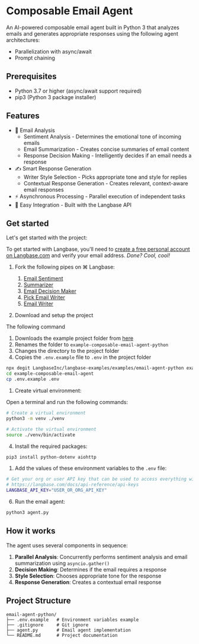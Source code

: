 # Composable Email Agent

An AI-powered composable email agent built in Python 3 that analyzes emails and generates appropriate responses using the following agent architectures:

-   Parallelization with async/await
-   Prompt chaining

## Prerequisites

-   Python 3.7 or higher (async/await support required)
-   pip3 (Python 3 package installer)

## Features

-   📧 Email Analysis
    -   Sentiment Analysis - Determines the emotional tone of incoming emails
    -   Email Summarization - Creates concise summaries of email content
    -   Response Decision Making - Intelligently decides if an email needs a response
-   ✍️ Smart Response Generation
    -   Writer Style Selection - Picks appropriate tone and style for replies
    -   Contextual Response Generation - Creates relevant, context-aware email responses
-   ⚡️ Asynchronous Processing - Parallel execution of independent tasks
-   🔌 Easy Integration - Built with the Langbase API

## Get started

Let's get started with the project:

To get started with Langbase, you'll need to [create a free personal account on Langbase.com][signup] and verify your email address. _Done? Cool, cool!_

1. Fork the following pipes on ⌘ Langbase:

    1. [Email Sentiment][email-sentiment]
    2. [Summarizer][summarizer]
    3. [Email Decision Maker][decision-maker]
    4. [Pick Email Writer][pick-email-writer]
    5. [Email Writer][email-writer]

2. Download and setup the project

The following command

1. Downloads the example project folder from [here][download]
2. Renames the folder to `example-composable-email-agent-python`
3. Changes the directory to the project folder
4. Copies the `.env.example` file to `.env` in the project folder

```sh
npx degit LangbaseInc/langbase-examples/examples/email-agent-python example-composable-email-agent-python
cd example-composable-email-agent
cp .env.example .env
```

1. Create virtual environment:

Open a terminal and run the following commands:

```sh
# Create a virtual environment
python3 -m venv ./venv

# Activate the virtual environment
source ./venv/bin/activate
```

4. Install the required packages:

```sh
pip3 install python-dotenv aiohttp
```

1. Add the values of these environment variables to the `.env` file:

```sh
# Get your org or user API key that can be used to access everything with Langbase.
# https://langbase.com/docs/api-reference/api-keys
LANGBASE_API_KEY="USER_OR_ORG_API_KEY"
```

6. Run the email agent:

```sh
python3 agent.py
```

## How it works

The agent uses several components in sequence:

1. **Parallel Analysis**: Concurrently performs sentiment analysis and email summarization using `asyncio.gather()`
2. **Decision Making**: Determines if the email requires a response
3. **Style Selection**: Chooses appropriate tone for the response
4. **Response Generation**: Creates a contextual email response

## Project Structure

```
email-agent-python/
├── .env.example   # Environment variables example
├── .gitignore     # Git ignore
├── agent.py       # Email agent implementation
└── README.md      # Project documentation
```

[signup]: https://langbase.com/signup
[email-sentiment]: https://langbase.com/examples/email-sentiment
[summarizer]: https://langbase.com/examples/summarizer
[decision-maker]: https://langbase.com/examples/decision-maker
[pick-email-writer]: https://langbase.com/examples/pick-email-writer
[email-writer]: https://langbase.com/examples/email-writer
[download]: https://download-directory.github.io/?url=https://github.com/LangbaseInc/langbase-examples/tree/main/examples/email-agent-python
